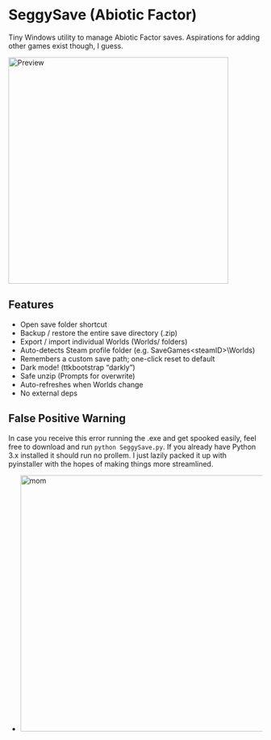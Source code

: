 # SeggySave (Abiotic Factor)
Tiny Windows utility to manage Abiotic Factor saves.
Aspirations for adding other games exist though, I guess.

<img width="436" height="448" alt="Preview" src="https://github.com/user-attachments/assets/f7cae036-8ba9-4191-b303-966cf315bdd5" />


## Features
- Open save folder shortcut
- Backup / restore the entire save directory (.zip)
- Export / import individual Worlds (Worlds/<world-name> folders)
- Auto-detects Steam profile folder (e.g. SaveGames\<steamID>\Worlds)
- Remembers a custom save path; one-click reset to default
- Dark mode! (ttkbootstrap “darkly”)
- Safe unzip (Prompts for overwrite)
- Auto-refreshes when Worlds change
- No external deps

## False Positive Warning
In case you receive this error running the .exe and get spooked easily, feel free to download and run `python SeggySave.py`. 
If you already have Python 3.x installed it should run no prollem.
I just lazily packed it up with pyinstaller with the hopes of making things more streamlined.


- <img width="544" height="507" alt="mom" src="https://github.com/user-attachments/assets/fd1e6ac5-2fcc-40f6-993d-35443a9dd716" />
